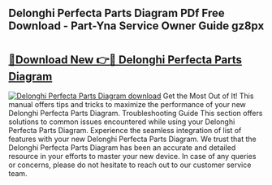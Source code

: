 ## Delonghi Perfecta Parts Diagram PDf Free Download - Part-Yna Service Owner Guide gz8px

# <h2><a href="http://dftepx2.blite.top/?on=Delonghi+Perfecta+Parts+Diagram">🔗Download New 👉🔴 Delonghi Perfecta Parts Diagram</a></h2>

[![Delonghi Perfecta Parts Diagram download](https://i.imgur.com/lujVjoI.png)](http://dftepx2.blite.top/?on=Delonghi+Perfecta+Parts+Diagram)
Get the Most Out of It! This manual offers tips and tricks to maximize the performance of your new Delonghi Perfecta Parts Diagram. Troubleshooting Guide This section offers solutions to common issues encountered while using your Delonghi Perfecta Parts Diagram. Experience the seamless integration of list of features with your new Delonghi Perfecta Parts Diagram. We trust that the Delonghi Perfecta Parts Diagram has been an accurate and detailed resource in your efforts to master your new device. In case of any queries or concerns, please do not hesitate to reach out to our customer service team.
